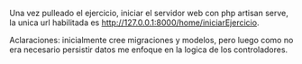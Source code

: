 Una vez pulleado el ejercicio, iniciar el servidor web con php artisan serve, la unica url habilitada es http://127.0.0.1:8000/home/iniciarEjercicio.

Aclaraciones: inicialmente cree migraciones y modelos, pero luego como no era necesario persistir datos me enfoque en la logica de los controladores.

